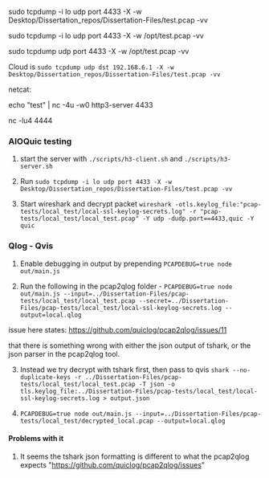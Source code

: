 sudo tcpdump -i lo udp port 4433 -X -w Desktop/Dissertation_repos/Dissertation-Files/test.pcap -vv

sudo tcpdump -i lo udp port 4433 -X -w /opt/test.pcap -vv


sudo tcpdump udp port 4433 -X -w /opt/test.pcap -vv


Cloud is `sudo tcpdump udp dst 192.168.6.1 -X -w Desktop/Dissertation_repos/Dissertation-Files/test.pcap -vv `


netcat:

echo "test" | nc -4u -w0 http3-server 4433


nc -lu4 4444



### AIOQuic testing

1. start the server with `./scripts/h3-client.sh` and `./scripts/h3-server.sh`

2. Run `sudo tcpdump -i lo udp port 4433 -X -w Desktop/Dissertation_repos/Dissertation-Files/test.pcap -vv`

3. Start wireshark and decrypt packet `wireshark -otls.keylog_file:"pcap-tests/local_test/local-ssl-keylog-secrets.log" -r "pcap-tests/local_test/local_test.pcap" -Y udp -dudp.port==4433,quic -Y quic`



### Qlog - Qvis

1. Enable debugging in output by prepending `PCAPDEBUG=true node out/main.js`

2. Run the following in the pcap2qlog folder - `PCAPDEBUG=true node out/main.js --input=../Dissertation-Files/pcap-tests/local_test/local_test.pcap --secret=../Dissertation-Files/pcap-tests/local_test/local-ssl-keylog-secrets.log --output=local.qlog`


issue here states: https://github.com/quiclog/pcap2qlog/issues/11

that there is something wrong with either the json output of tshark, or the json parser in the pcap2qlog tool.


3. Instead we try decrypt with tshark first, then pass to qvis 
`shark --no-duplicate-keys -r ../Dissertation-Files/pcap-tests/local_test/local_test.pcap -T json -o tls.keylog_file:../Dissertation-Files/pcap-tests/local_test/local-ssl-keylog-secrets.log > output.json`

4. `PCAPDEBUG=true node out/main.js --input=../Dissertation-Files/pcap-tests/local_test/decrypted_local.pcap --output=local.qlog`




#### Problems with it


1. It seems the tshark json formatting is different to what the pcap2qlog expects "https://github.com/quiclog/pcap2qlog/issues"